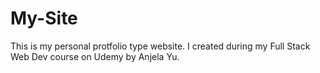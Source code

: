 # My-Site
This is my personal protfolio type website.
I created during my Full Stack Web Dev course on Udemy by Anjela Yu.
